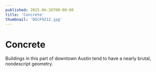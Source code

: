 ```yaml
---
published: 2015-06-26T00:00:00
title: 'Concrete'
thumbnail: 'DSCF9212.jpg'
---
```

# Concrete

Buildings in this part of downtown Austin tend to have a nearly brutal, nondescript geometry.
